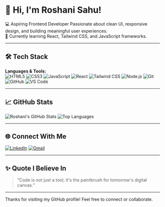 # 👋 Hi, I'm Roshani Sahu!

💻 Aspiring Frontend Developer
Passionate about clean UI, responsive design, and building meaningful user experiences.  
🌱 Currently learning React, Tailwind CSS, and JavaScript frameworks.  

---

## 🛠️ Tech Stack

**Languages & Tools:**  
![HTML5](https://img.shields.io/badge/-HTML5-E34F26?style=flat&logo=html5&logoColor=white)  ![CSS3](https://img.shields.io/badge/-CSS3-1572B6?style=flat&logo=css3&logoColor=white)  ![JavaScript](https://img.shields.io/badge/-JavaScript-F7DF1E?style=flat&logo=javascript&logoColor=black)  ![React](https://img.shields.io/badge/-React-61DAFB?style=flat&logo=react&logoColor=black)  ![Tailwind CSS](https://img.shields.io/badge/-Tailwind-38B2AC?style=flat&logo=tailwind-css&logoColor=white)  ![Node.js](https://img.shields.io/badge/-Node.js-339933?style=flat&logo=node.js&logoColor=white)  ![Git](https://img.shields.io/badge/-Git-F05032?style=flat&logo=git&logoColor=white)  ![GitHub](https://img.shields.io/badge/-GitHub-181717?style=flat&logo=github&logoColor=white)  ![VS Code](https://img.shields.io/badge/-VS%20Code-007ACC?style=flat&logo=visual-studio-code&logoColor=white)

---

## 📈 GitHub Stats

![Roshani's GitHub Stats](https://github-readme-stats.vercel.app/api?username=Roshani-sahu&show_icons=true&theme=radical&count_private=true)
![Top Languages](https://github-readme-stats.vercel.app/api/top-langs/?username=Roshani-sahu&layout=compact&theme=radical)

---

## 🌐 Connect With Me

[![LinkedIn](https://img.shields.io/badge/-LinkedIn-0A66C2?style=flat&logo=linkedin&logoColor=white)](https://www.linkedin.com/in/roshani-sahu-1606b5228)  [![Gmail](https://img.shields.io/badge/-Gmail-D14836?style=flat&logo=gmail&logoColor=white)](mailto:roshani032003@gmail.com)

---

## ✨ Quote I Believe In

> “Code is not just a tool; it's the paintbrush for tomorrow's digital canvas.” 

---

Thanks for visiting my GitHub profile! Feel free to connect or collaborate.
